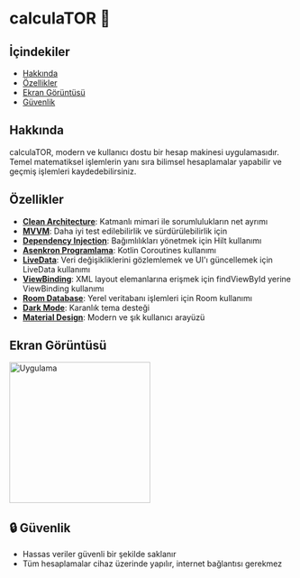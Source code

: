 # calculaTOR 🧮

## İçindekiler

* [Hakkında](#hakkında)
* [Özellikler](#özellikler)
* [Ekran Görüntüsü](#ekran-görüntüsü)
* [Güvenlik](#güvenlik)

## Hakkında

calculaTOR, modern ve kullanıcı dostu bir hesap makinesi uygulamasıdır. Temel matematiksel işlemlerin yanı sıra bilimsel hesaplamalar yapabilir ve geçmiş işlemleri kaydedebilirsiniz.

## Özellikler

- **[Clean Architecture]()**: Katmanlı mimari ile sorumlulukların net ayrımı
- **[MVVM]()**: Daha iyi test edilebilirlik ve sürdürülebilirlik için
- **[Dependency Injection]()**: Bağımlılıkları yönetmek için Hilt kullanımı
- **[Asenkron Programlama]()**: Kotlin Coroutines kullanımı
- **[LiveData]()**: Veri değişikliklerini gözlemlemek ve UI'ı güncellemek için LiveData kullanımı
- **[ViewBinding]()**: XML layout elemanlarına erişmek için findViewById yerine ViewBinding kullanımı
- **[Room Database]()**: Yerel veritabanı işlemleri için Room kullanımı
- **[Dark Mode]()**: Karanlık tema desteği
- **[Material Design]()**: Modern ve şık kullanıcı arayüzü

## Ekran Görüntüsü

<img src="./screenshot/SS1.png" alt="Uygulama" width="250"/>

## 🔒 Güvenlik
- Hassas veriler güvenli bir şekilde saklanır
- Tüm hesaplamalar cihaz üzerinde yapılır, internet bağlantısı gerekmez
